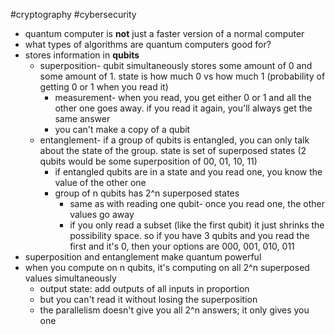 #cryptography 
#cybersecurity 
- quantum computer is **not** just a faster version of a normal computer
- what types of algorithms are quantum computers good for?
- stores information in **qubits** 
	- superposition- qubit simultaneously stores some amount of 0 and some amount of 1. state is how much 0 vs how much 1 (probability of getting 0 or 1 when you read it)
		- measurement- when you read, you get either 0 or 1 and all the other one goes away. if you read it again, you'll always get the same answer
		- you can't make a copy of a qubit
	- entanglement- if a group of qubits is entangled, you can only talk about the state of the group. state is set of superposed states (2 qubits would be some superposition of 00, 01, 10, 11)
		- if entangled qubits are in a state and you read one, you know the value of the other one
		- group of n qubits has 2^n superposed states
			- same as with reading one qubit- once you read one, the other values go away
			- if you only read a subset (like the first qubit) it just shrinks the possibility space. so if you have 3 qubits and you read the first and it's 0, then your options are 000, 001, 010, 011
- superposition and entanglement make quantum powerful
- when you compute on n qubits, it's computing on all 2^n superposed values simultaneously
	- output state: add outputs of all inputs in proportion
	- but you can't read it without losing the superposition
	- the parallelism doesn't give you all 2^n answers; it only gives you one 